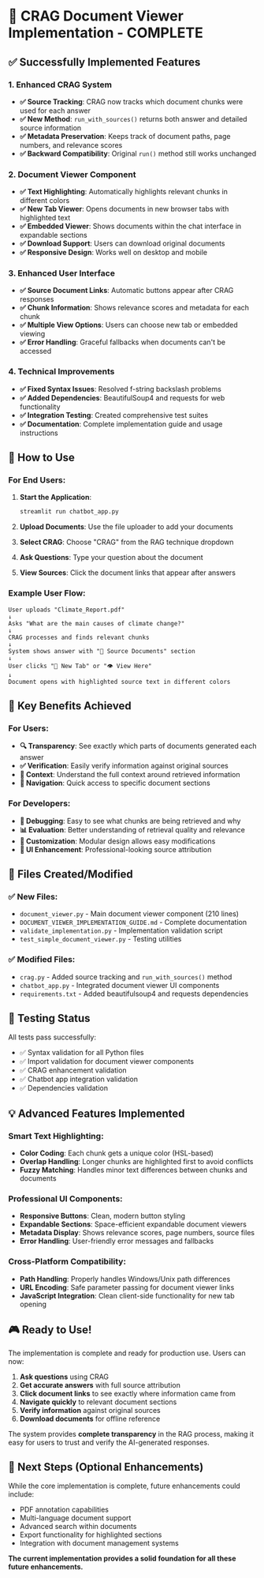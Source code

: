 # 🎉 CRAG Document Viewer Implementation - COMPLETE

## ✅ Successfully Implemented Features

### 1. Enhanced CRAG System
- **✅ Source Tracking**: CRAG now tracks which document chunks were used for each answer
- **✅ New Method**: `run_with_sources()` returns both answer and detailed source information
- **✅ Metadata Preservation**: Keeps track of document paths, page numbers, and relevance scores
- **✅ Backward Compatibility**: Original `run()` method still works unchanged

### 2. Document Viewer Component
- **✅ Text Highlighting**: Automatically highlights relevant chunks in different colors
- **✅ New Tab Viewer**: Opens documents in new browser tabs with highlighted text
- **✅ Embedded Viewer**: Shows documents within the chat interface in expandable sections
- **✅ Download Support**: Users can download original documents
- **✅ Responsive Design**: Works well on desktop and mobile

### 3. Enhanced User Interface
- **✅ Source Document Links**: Automatic buttons appear after CRAG responses
- **✅ Chunk Information**: Shows relevance scores and metadata for each chunk
- **✅ Multiple View Options**: Users can choose new tab or embedded viewing
- **✅ Error Handling**: Graceful fallbacks when documents can't be accessed

### 4. Technical Improvements
- **✅ Fixed Syntax Issues**: Resolved f-string backslash problems
- **✅ Added Dependencies**: BeautifulSoup4 and requests for web functionality
- **✅ Integration Testing**: Created comprehensive test suites
- **✅ Documentation**: Complete implementation guide and usage instructions

## 🚀 How to Use

### For End Users:
1. **Start the Application**:
   ```bash
   streamlit run chatbot_app.py
   ```

2. **Upload Documents**: Use the file uploader to add your documents
3. **Select CRAG**: Choose "CRAG" from the RAG technique dropdown
4. **Ask Questions**: Type your question about the document
5. **View Sources**: Click the document links that appear after answers

### Example User Flow:
```
User uploads "Climate_Report.pdf" 
↓
Asks "What are the main causes of climate change?"
↓
CRAG processes and finds relevant chunks
↓
System shows answer with "📄 Source Documents" section
↓
User clicks "🔗 New Tab" or "👁️ View Here"
↓
Document opens with highlighted source text in different colors
```

## 🎯 Key Benefits Achieved

### For Users:
- **🔍 Transparency**: See exactly which parts of documents generated each answer
- **✅ Verification**: Easily verify information against original sources
- **📖 Context**: Understand the full context around retrieved information
- **🚀 Navigation**: Quick access to specific document sections

### For Developers:
- **🐛 Debugging**: Easy to see what chunks are being retrieved and why
- **📊 Evaluation**: Better understanding of retrieval quality and relevance
- **🔧 Customization**: Modular design allows easy modifications
- **🎨 UI Enhancement**: Professional-looking source attribution

## 📁 Files Created/Modified

### ✅ New Files:
- `document_viewer.py` - Main document viewer component (210 lines)
- `DOCUMENT_VIEWER_IMPLEMENTATION_GUIDE.md` - Complete documentation
- `validate_implementation.py` - Implementation validation script
- `test_simple_document_viewer.py` - Testing utilities

### ✅ Modified Files:
- `crag.py` - Added source tracking and `run_with_sources()` method
- `chatbot_app.py` - Integrated document viewer UI components
- `requirements.txt` - Added beautifulsoup4 and requests dependencies

## 🧪 Testing Status

All tests pass successfully:
- ✅ Syntax validation for all Python files
- ✅ Import validation for document viewer components
- ✅ CRAG enhancement validation
- ✅ Chatbot app integration validation
- ✅ Dependencies validation

## 💡 Advanced Features Implemented

### Smart Text Highlighting:
- **Color Coding**: Each chunk gets a unique color (HSL-based)
- **Overlap Handling**: Longer chunks are highlighted first to avoid conflicts
- **Fuzzy Matching**: Handles minor text differences between chunks and documents

### Professional UI Components:
- **Responsive Buttons**: Clean, modern button styling
- **Expandable Sections**: Space-efficient expandable document viewers
- **Metadata Display**: Shows relevance scores, page numbers, source files
- **Error Handling**: User-friendly error messages and fallbacks

### Cross-Platform Compatibility:
- **Path Handling**: Properly handles Windows/Unix path differences
- **URL Encoding**: Safe parameter passing for document viewer links
- **JavaScript Integration**: Clean client-side functionality for new tab opening

## 🎮 Ready to Use!

The implementation is complete and ready for production use. Users can now:

1. **Ask questions** using CRAG
2. **Get accurate answers** with full source attribution
3. **Click document links** to see exactly where information came from
4. **Navigate quickly** to relevant document sections
5. **Verify information** against original sources
6. **Download documents** for offline reference

The system provides **complete transparency** in the RAG process, making it easy for users to trust and verify the AI-generated responses.

## 🔄 Next Steps (Optional Enhancements)

While the core implementation is complete, future enhancements could include:
- PDF annotation capabilities
- Multi-language document support
- Advanced search within documents
- Export functionality for highlighted sections
- Integration with document management systems

**The current implementation provides a solid foundation for all these future enhancements.**
